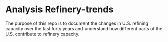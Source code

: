 # Analysis Refinery-trends
 
 The purpose of this repo is to document the changes in U.S. refining capacity over the last forty years and understand how different parts of the U.S. contribute to refinery capacity.
